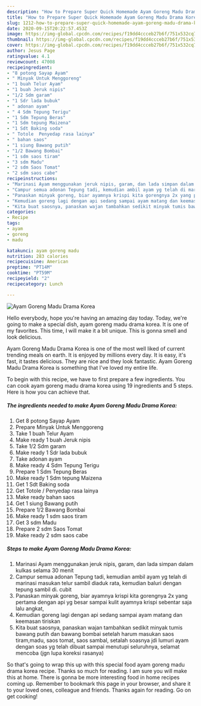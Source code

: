 ```yaml
---
description: "How to Prepare Super Quick Homemade Ayam Goreng Madu Drama Korea"
title: "How to Prepare Super Quick Homemade Ayam Goreng Madu Drama Korea"
slug: 1212-how-to-prepare-super-quick-homemade-ayam-goreng-madu-drama-korea
date: 2020-09-15T20:22:57.453Z
image: https://img-global.cpcdn.com/recipes/f19dd4ccceb27b6f/751x532cq70/ayam-goreng-madu-drama-korea-foto-resep-utama.jpg
thumbnail: https://img-global.cpcdn.com/recipes/f19dd4ccceb27b6f/751x532cq70/ayam-goreng-madu-drama-korea-foto-resep-utama.jpg
cover: https://img-global.cpcdn.com/recipes/f19dd4ccceb27b6f/751x532cq70/ayam-goreng-madu-drama-korea-foto-resep-utama.jpg
author: Jesus Page
ratingvalue: 4.1
reviewcount: 47008
recipeingredient:
- "8 potong Sayap Ayam"
- " Minyak Untuk Menggoreng"
- "1 buah Telur Ayam"
- "1 buah Jeruk nipis"
- "1/2 Sdm garam"
- "1 Sdr lada bubuk"
- " adonan ayam"
- " 4 Sdm Tepung Terigu"
- "1 Sdm Tepung Beras"
- "1 Sdm tepung Maizena"
- "1 Sdt Baking soda"
- " Totole  Penyedap rasa lainya"
- " bahan saos"
- "1 siung Bawang putih"
- "1/2 Bawang Bombai"
- "1 sdm saos tiram"
- "3 sdm Madu"
- "2 sdm Saos Tomat"
- "2 sdm saos cabe"
recipeinstructions:
- "Marinasi Ayam menggunakan jeruk nipis, garam, dan lada simpan dalam kulkas selama 30 menit"
- "Campur semua adonan Tepung tadi, kemudian ambil ayam yg telah di marinasi masukan telur sambil diaduk rata, kemudian baluri dengan tepung sambil di. cubit"
- "Panaskan minyak goreng, biar ayamnya krispi kita gorengnya 2x yang pertama dengan api yg besar sampai kulit ayamnya krispi sebentar saja lalu angkat,"
- "Kemudian goreng lagi dengan api sedang sampai ayam matang dan keemasan tiriskan"
- "Kita buat saosnya, panaskan wajan tambahkan sedikit minyak tumis bawang putih dan bawang bombai setelah harum masukan saos tiram,madu, saos tomat, saos sambal, setalah soasnya jdi lumuri ayam dengan soas yg telah dibuat sampai menutupi seluruhnya, selamat mencoba (jgn lupa koreksi rasanya)"
categories:
- Recipe
tags:
- ayam
- goreng
- madu

katakunci: ayam goreng madu 
nutrition: 283 calories
recipecuisine: American
preptime: "PT14M"
cooktime: "PT59M"
recipeyield: "2"
recipecategory: Lunch

---
```



![Ayam Goreng Madu Drama Korea](https://img-global.cpcdn.com/recipes/f19dd4ccceb27b6f/751x532cq70/ayam-goreng-madu-drama-korea-foto-resep-utama.jpg)

Hello everybody, hope you're having an amazing day today. Today, we're going to make a special dish, ayam goreng madu drama korea. It is one of my favorites. This time, I will make it a bit unique. This is gonna smell and look delicious.

Ayam Goreng Madu Drama Korea is one of the most well liked of current trending meals on earth. It is enjoyed by millions every day. It is easy, it's fast, it tastes delicious. They are nice and they look fantastic. Ayam Goreng Madu Drama Korea is something that I've loved my entire life.




To begin with this recipe, we have to first prepare a few ingredients. You can cook ayam goreng madu drama korea using 19 ingredients and 5 steps. Here is how you can achieve that.

<!--inarticleads1-->

##### The ingredients needed to make Ayam Goreng Madu Drama Korea:

1. Get 8 potong Sayap Ayam
1. Prepare  Minyak Untuk Menggoreng
1. Take 1 buah Telur Ayam
1. Make ready 1 buah Jeruk nipis
1. Take 1/2 Sdm garam
1. Make ready 1 Sdr lada bubuk
1. Take  adonan ayam
1. Make ready  4 Sdm Tepung Terigu
1. Prepare 1 Sdm Tepung Beras
1. Make ready 1 Sdm tepung Maizena
1. Get 1 Sdt Baking soda
1. Get  Totole / Penyedap rasa lainya
1. Make ready  bahan saos
1. Get 1 siung Bawang putih
1. Prepare 1/2 Bawang Bombai
1. Make ready 1 sdm saos tiram
1. Get 3 sdm Madu
1. Prepare 2 sdm Saos Tomat
1. Make ready 2 sdm saos cabe




<!--inarticleads2-->

##### Steps to make Ayam Goreng Madu Drama Korea:

1. Marinasi Ayam menggunakan jeruk nipis, garam, dan lada simpan dalam kulkas selama 30 menit
1. Campur semua adonan Tepung tadi, kemudian ambil ayam yg telah di marinasi masukan telur sambil diaduk rata, kemudian baluri dengan tepung sambil di. cubit
1. Panaskan minyak goreng, biar ayamnya krispi kita gorengnya 2x yang pertama dengan api yg besar sampai kulit ayamnya krispi sebentar saja lalu angkat,
1. Kemudian goreng lagi dengan api sedang sampai ayam matang dan keemasan tiriskan
1. Kita buat saosnya, panaskan wajan tambahkan sedikit minyak tumis bawang putih dan bawang bombai setelah harum masukan saos tiram,madu, saos tomat, saos sambal, setalah soasnya jdi lumuri ayam dengan soas yg telah dibuat sampai menutupi seluruhnya, selamat mencoba (jgn lupa koreksi rasanya)




So that's going to wrap this up with this special food ayam goreng madu drama korea recipe. Thanks so much for reading. I am sure you will make this at home. There is gonna be more interesting food in home recipes coming up. Remember to bookmark this page in your browser, and share it to your loved ones, colleague and friends. Thanks again for reading. Go on get cooking!
